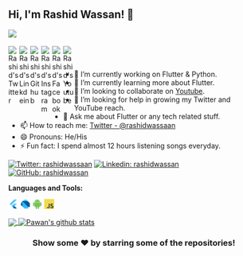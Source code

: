 ## Hi, I'm Rashid Wassan! 👋

![](https://komarev.com/ghpvc/?username=rashidwassan&color=blueviolet&label=Profile+Views)

<a href="https://twitter.com/rashidwassaan">
  <img align="left" alt="Rashid's Twitter" width="22px" src="https://cdn.jsdelivr.net/npm/simple-icons@v3/icons/twitter.svg" />
</a>
<a href="https://linkedin.com/in/rashidwassan">
  <img align="left" alt="Rashid's Linkdein" width="22px" src="https://cdn.jsdelivr.net/npm/simple-icons@v3/icons/linkedin.svg" />
</a>
<a href="https://github.com/rashidwassan">
  <img align="left" alt="Rashid's Github" width="22px" src="https://cdn.jsdelivr.net/npm/simple-icons@v3/icons/github.svg" />
</a>

<a href="https://instagram.com/rashidwassaan/">
  <img align="left" alt="Rashid's Instagram" width="22px" src="https://cdn.jsdelivr.net/npm/simple-icons@v3/icons/instagram.svg" />
</a>
<a href="https://www.facebook.com/rashidwassaan/">
  <img align="left" alt="Rashid's Facebook" width="22px" src="https://cdn.jsdelivr.net/npm/simple-icons@v3/icons/facebook.svg" />
</a>
<a href="https://www.youtube.com/rashidstechstuff/">
  <img align="left" alt="Rashid's Youtube" width="22px" src="https://cdn.jsdelivr.net/npm/simple-icons@v3/icons/youtube.svg" />
</a>

<br/>
<br/>



- 🔭 I’m currently working on Flutter & Python.
- 🌱 I’m currently learning more about Flutter.
- 👯 I’m looking to collaborate on [Youtube](https://www.youtube.com/c/RashidsTechStuff).
- 🤔 I’m looking for help in growing my Twitter and YouTube reach.
- 💬 Ask me about Flutter or any tech related stuff.
- 📫 How to reach me: [Twitter - @rashidwassaan](https://twitter.com/rashidwassaan)
- 😄 Pronouns: He/His
- ⚡ Fun fact: I spend almost 12 hours listening songs everyday.

[![Twitter: rashidwassaan](https://img.shields.io/twitter/follow/rashidwassaan?style=social)](https://twitter.com/rashidwassaan)
[![Linkedin: rashidwassan](https://img.shields.io/badge/-rashidwassan-blue?style=flat-square&logo=Linkedin&logoColor=white&link=https://www.linkedin.com/in/rashidwassan/)](https://www.linkedin.com/in/rashidwassan/)
[![GitHub: rashidwassan](https://img.shields.io/github/followers/rashidwassan?label=follow&style=social)](https://github.com/iampawan)


**Languages and Tools:**  

<code><img height="20" src="https://raw.githubusercontent.com/github/explore/80688e429a7d4ef2fca1e82350fe8e3517d3494d/topics/flutter/flutter.png"></code>
<code><img height="20" src="https://raw.githubusercontent.com/github/explore/80688e429a7d4ef2fca1e82350fe8e3517d3494d/topics/dart/dart.png"></code>
<code><img height="20" src="https://raw.githubusercontent.com/github/explore/80688e429a7d4ef2fca1e82350fe8e3517d3494d/topics/android/android.png"></code>
<code><img height="20" src="https://raw.githubusercontent.com/github/explore/80688e429a7d4ef2fca1e82350fe8e3517d3494d/topics/javascript/javascript.png"></code> 


<a href="https://github.com/rashidwassan">
  <img align="center" src="https://github-readme-stats.vercel.app/api/top-langs/?username=rashidwassan&theme=light&hide_langs_below=1" />
</a>
<a href="https://github.com/rashidwassan">
 <img align="center" src="https://github-readme-stats.vercel.app/api?username=rashidwassan&show_icons=true&theme=light&line_height=27" alt="Pawan's github stats"/>
</a>


<div align="center">

### Show some ❤️ by starring some of the repositories!

</div>
